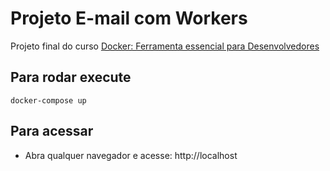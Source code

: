 # Projeto E-mail com Workers
Projeto final do curso [Docker: Ferramenta essencial para Desenvolvedores](https://www.udemy.com/curso-docker/)
## Para rodar execute
`docker-compose up`
## Para acessar
- Abra qualquer navegador e acesse: http://localhost